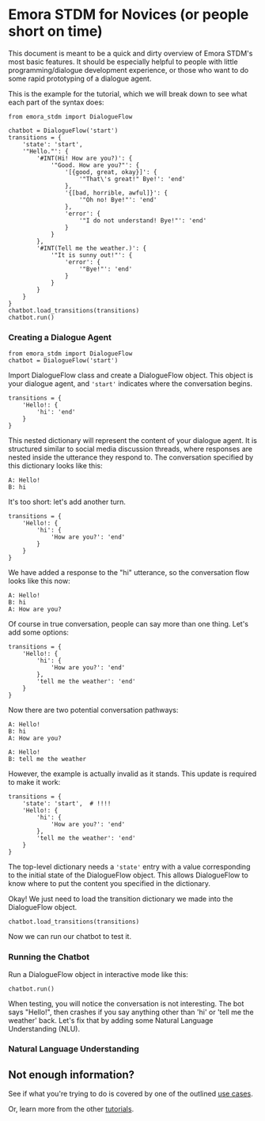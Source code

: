 
# Emora STDM for Novices (or people short on time)

This document is meant to be a quick and dirty overview of Emora STDM's most basic features.
It should be especially helpful to people with little programming/dialogue development experience, 
or those who want to do some rapid prototyping of a dialogue agent.

This is the example for the tutorial, which we will break down to see what each part of the syntax does:

```python3
from emora_stdm import DialogueFlow

chatbot = DialogueFlow('start')
transitions = {
    'state': 'start',
    '"Hello."': {
        '#INT(Hi! How are you?)': {
            '"Good. How are you?"': {
                '[{good, great, okay}]': {
                    '"That\'s great!" Bye!': 'end'
                },
                '{[bad, horrible, awful]}': {
                    '"Oh no! Bye!"': 'end'
                },
                'error': {
                    '"I do not understand! Bye!"': 'end'
                }
            }
        },
        '#INT(Tell me the weather.)': {
            '"It is sunny out!"': {
                'error': {
                    '"Bye!"': 'end'
                }
            }
        }
    }
}
chatbot.load_transitions(transitions)
chatbot.run()
```

### Creating a Dialogue Agent

```python3
from emora_stdm import DialogueFlow
chatbot = DialogueFlow('start')
```
Import DialogueFlow class and create a DialogueFlow object.
This object is your dialogue agent, and `'start'` indicates where the conversation begins.

```python3
transitions = {
    'Hello!: {
        'hi': 'end'
    }
}
```
This nested dictionary will represent the content of your dialogue agent.
It is structured similar to social media discussion threads, where responses are nested inside the utterance they respond to.
The conversation specified by this dictionary looks like this:
```
A: Hello!
B: hi
```
It's too short: let's add another turn.


```python3
transitions = {
    'Hello!: {
        'hi': {
            'How are you?': 'end'
        }
    }
}
```
We have added a response to the "hi" utterance, so the conversation flow looks like this now:
```
A: Hello!
B: hi
A: How are you?
```
Of course in true conversation, people can say more than one thing. Let's add some options:

```python3
transitions = {
    'Hello!: {
        'hi': {
            'How are you?': 'end'
        },
        'tell me the weather': 'end'
    }
}
```

Now there are two potential conversation pathways:
```
A: Hello!
B: hi
A: How are you?
```
```
A: Hello!
B: tell me the weather
```

However, the example is actually invalid as it stands. This update is required to make it work:

```python3
transitions = {
    'state': 'start',  # !!!!
    'Hello!: {
        'hi': {
            'How are you?': 'end'
        },
        'tell me the weather': 'end'
    }
}
```
The top-level dictionary needs a `'state'` entry with a value corresponding to the initial state of the DialogueFlow object. 
This allows DialogueFlow to know where to put the content you specified in the dictionary.

Okay! We just need to load the transition dictionary we made into the DialogueFlow object.
```python3
chatbot.load_transitions(transitions)
```
Now we can run our chatbot to test it.

### Running the Chatbot

Run a DialogueFlow object in interactive mode like this:
```python3
chatbot.run()
```
When testing, you will notice the conversation is not interesting.
The bot says "Hello!", then crashes if you say anything other than 'hi' or 'tell me the weather' back.
Let's fix that by adding some Natural Language Understanding (NLU).

### Natural Language Understanding




## Not enough information?

See if what you're trying to do is covered by one of the outlined [use cases](https://github.com/emora-chat/emora_stdm/blob/master/README.md#specific-use-cases).

Or, learn more from the other [tutorials](https://github.com/emora-chat/emora_stdm/blob/master/README.md#tutorials).
